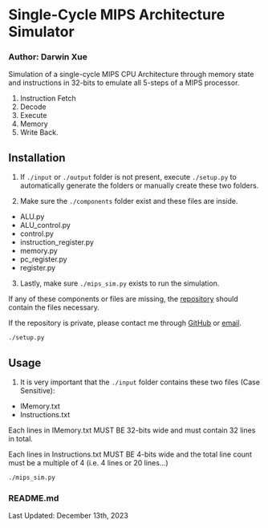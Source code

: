 # Single-Cycle MIPS Architecture Simulator
### Author: Darwin Xue

Simulation of a single-cycle MIPS CPU Architecture through memory state and instructions in 32-bits to emulate all 5-steps of a MIPS processor.
1. Instruction Fetch
2. Decode
3. Execute
4. Memory
5. Write Back.

## Installation
1. If `./input` or `./output` folder is not present, execute `./setup.py` to automatically generate the folders or manually create these two folders.

2. Make sure the `./components` folder exist and these files are inside.
- ALU.py
- ALU_control.py
- control.py
- instruction_register.py
- memory.py
- pc_register.py
- register.py

3. Lastly, make sure `./mips_sim.py` exists to run the simulation.

If any of these components or files are missing, the [repository](https://github.com/Verbosi7y/Single-Cycle-MIPS-Architecture-Simulator) should contain the files necessary.

If the repository is private, please contact me through [GitHub](https://github.com/Verbosi7y) or [email](mailto:x21@umbc.edu).

```bash
./setup.py
```

## Usage

1. It is very important that the `./input` folder contains these two files (Case Sensitive):
- IMemory.txt
- Instructions.txt

Each lines in IMemory.txt MUST BE 32-bits wide and must contain 32 lines in total.

Each lines in Instructions.txt MUST BE 4-bits wide and the total line count must be a multiple of 4 (i.e. 4 lines or 20 lines...)


```bash
./mips_sim.py

```

### README.md
Last Updated: December 13th, 2023
